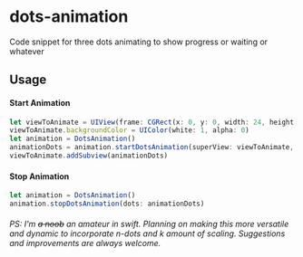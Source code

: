 # dots-animation
Code snippet for three dots animating to show progress or waiting or whatever

## Usage

#### Start Animation
```javascript
let viewToAnimate = UIView(frame: CGRect(x: 0, y: 0, width: 24, height: 24))
viewToAnimate.backgroundColor = UIColor(white: 1, alpha: 0)
let animation = DotsAnimation()
animationDots = animation.startDotsAnimation(superView: viewToAnimate, dotsColor: UIColor.white)
viewToAnimate.addSubview(animationDots)
```
#### Stop Animation
```javascript
let animation = DotsAnimation()
animation.stopDotsAnimation(dots: animationDots)
```

###### PS: I'm ~~a noob~~ an amateur in swift. Planning on making this more versatile and dynamic to incorporate n-dots and k amount of scaling. Suggestions and improvements are always welcome.
